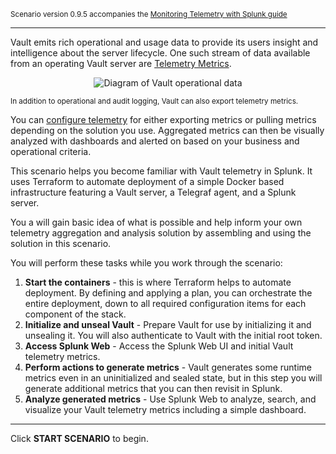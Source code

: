 <small>Scenario version 0.9.5 accompanies the [Monitoring Telemetry with Splunk guide](#)</small>

----

Vault emits rich operational and usage data to provide its users insight and intelligence about the server lifecycle. One such stream of data available from an operating Vault server are [Telemetry Metrics](https://www.vaultproject.io/docs/internals/telemetry).

<p align=center>
    <img src="./assets/vault-operational-data.png)" alt="Diagram of Vault operational data"/>
</p>

<small>In addition to operational and audit logging, Vault can also export telemetry metrics.</small>

You can [configure telemetry](https://www.vaultproject.io/docs/configuration/telemetry) for either exporting metrics or pulling metrics depending on the solution you use. Aggregated metrics can then be visually analyzed with dashboards and alerted on based on your business and operational criteria.

This scenario helps you become familiar with Vault telemetry in Splunk. It uses Terraform to automate deployment of a simple Docker based infrastructure featuring a Vault server, a Telegraf agent, and a Splunk server.

You a will gain basic idea of what is possible and help inform your own telemetry aggregation and analysis solution by assembling and using the solution in this scenario.

You will perform these tasks while you work through the scenario:

1. **Start the containers** - this is where Terraform helps to automate deployment. By defining and applying a plan, you can orchestrate the entire deployment, down to all required configuration items for each component of the stack.
1. **Initialize and unseal Vault** - Prepare Vault for use by initializing it and unsealing it. You will also authenticate to Vault with the initial root token.
1. **Access Splunk Web** - Access the Splunk Web UI and initial Vault telemetry metrics.
1. **Perform actions to generate metrics** - Vault generates some runtime metrics even in an uninitialized and sealed state, but in this step you will generate additional metrics that you can then revisit in Splunk.
1. **Analyze generated metrics** - Use Splunk Web to analyze, search, and visualize your Vault telemetry metrics including a simple dashboard.

----

Click **START SCENARIO** to begin.
